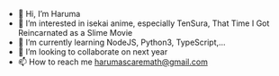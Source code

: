 - 👋 Hi, I’m Haruma
- 👀 I’m interested in isekai anime, especially TenSura, That Time I Got Reincarnated as a Slime Movie
- 🌱 I’m currently learning NodeJS, Python3, TypeScript,...
- 💞️ I’m looking to collaborate on next year
- 📫 How to reach me harumascaremath@gmail.com
